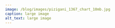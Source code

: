 ```yaml
---
image: /blog/images/pizigani_1367_chart_10mb.jpg
caption: large image
alt_text: large image
---
```

